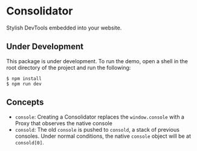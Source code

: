 # Consolidator

Stylish DevTools embedded into your website.

## Under Development

This package is under development. To run the demo, open a shell in the root directory of the project and run the following:

```
$ npm install
$ npm run dev
```

## Concepts

- `console`: Creating a Consolidator replaces the `window.console` with a Proxy that observes the native console
- `consold`: The old `console` is pushed to `consold`, a stack of previous consoles. Under normal conditions, the native `console` object will be at `consold[0]`.